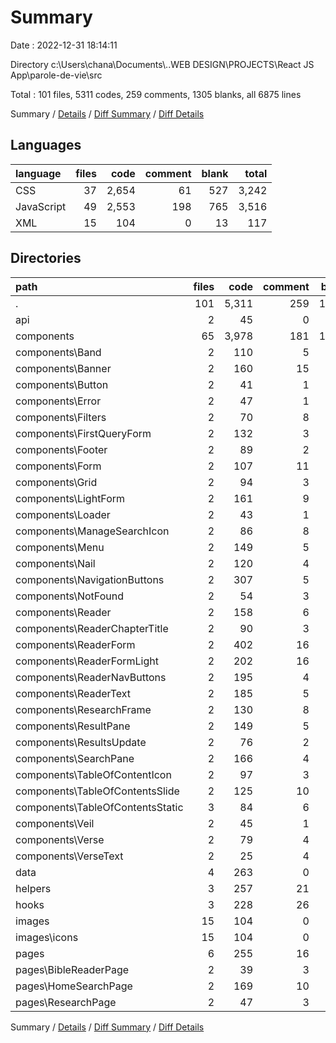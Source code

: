 # Summary

Date : 2022-12-31 18:14:11

Directory c:\\Users\\chana\\Documents\\..WEB DESIGN\\PROJECTS\\React JS App\\parole-de-vie\\src

Total : 101 files,  5311 codes, 259 comments, 1305 blanks, all 6875 lines

Summary / [Details](details.md) / [Diff Summary](diff.md) / [Diff Details](diff-details.md)

## Languages
| language | files | code | comment | blank | total |
| :--- | ---: | ---: | ---: | ---: | ---: |
| CSS | 37 | 2,654 | 61 | 527 | 3,242 |
| JavaScript | 49 | 2,553 | 198 | 765 | 3,516 |
| XML | 15 | 104 | 0 | 13 | 117 |

## Directories
| path | files | code | comment | blank | total |
| :--- | ---: | ---: | ---: | ---: | ---: |
| . | 101 | 5,311 | 259 | 1,305 | 6,875 |
| api | 2 | 45 | 0 | 7 | 52 |
| components | 65 | 3,978 | 181 | 1,011 | 5,170 |
| components\\Band | 2 | 110 | 5 | 32 | 147 |
| components\\Banner | 2 | 160 | 15 | 39 | 214 |
| components\\Button | 2 | 41 | 1 | 11 | 53 |
| components\\Error | 2 | 47 | 1 | 14 | 62 |
| components\\Filters | 2 | 70 | 8 | 25 | 103 |
| components\\FirstQueryForm | 2 | 132 | 3 | 26 | 161 |
| components\\Footer | 2 | 89 | 2 | 24 | 115 |
| components\\Form | 2 | 107 | 11 | 37 | 155 |
| components\\Grid | 2 | 94 | 3 | 25 | 122 |
| components\\LightForm | 2 | 161 | 9 | 39 | 209 |
| components\\Loader | 2 | 43 | 1 | 9 | 53 |
| components\\ManageSearchIcon | 2 | 86 | 8 | 21 | 115 |
| components\\Menu | 2 | 149 | 5 | 37 | 191 |
| components\\Nail | 2 | 120 | 4 | 24 | 148 |
| components\\NavigationButtons | 2 | 307 | 5 | 72 | 384 |
| components\\NotFound | 2 | 54 | 3 | 15 | 72 |
| components\\Reader | 2 | 158 | 6 | 43 | 207 |
| components\\ReaderChapterTitle | 2 | 90 | 3 | 25 | 118 |
| components\\ReaderForm | 2 | 402 | 16 | 77 | 495 |
| components\\ReaderFormLight | 2 | 202 | 16 | 58 | 276 |
| components\\ReaderNavButtons | 2 | 195 | 4 | 39 | 238 |
| components\\ReaderText | 2 | 185 | 5 | 61 | 251 |
| components\\ResearchFrame | 2 | 130 | 8 | 38 | 176 |
| components\\ResultPane | 2 | 149 | 5 | 39 | 193 |
| components\\ResultsUpdate | 2 | 76 | 2 | 29 | 107 |
| components\\SearchPane | 2 | 166 | 4 | 37 | 207 |
| components\\TableOfContentIcon | 2 | 97 | 3 | 18 | 118 |
| components\\TableOfContentsSlide | 2 | 125 | 10 | 31 | 166 |
| components\\TableOfContentsStatic | 3 | 84 | 6 | 22 | 112 |
| components\\Veil | 2 | 45 | 1 | 8 | 54 |
| components\\Verse | 2 | 79 | 4 | 25 | 108 |
| components\\VerseText | 2 | 25 | 4 | 11 | 40 |
| data | 4 | 263 | 0 | 17 | 280 |
| helpers | 3 | 257 | 21 | 58 | 336 |
| hooks | 3 | 228 | 26 | 89 | 343 |
| images | 15 | 104 | 0 | 13 | 117 |
| images\\icons | 15 | 104 | 0 | 13 | 117 |
| pages | 6 | 255 | 16 | 56 | 327 |
| pages\\BibleReaderPage | 2 | 39 | 3 | 14 | 56 |
| pages\\HomeSearchPage | 2 | 169 | 10 | 30 | 209 |
| pages\\ResearchPage | 2 | 47 | 3 | 12 | 62 |

Summary / [Details](details.md) / [Diff Summary](diff.md) / [Diff Details](diff-details.md)